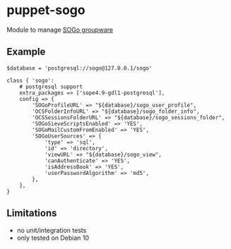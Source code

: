 # puppet-sogo

Module to manage [SOGo groupware](https://sogo.nu/)

## Example

```puppet
$database = 'postgresql://sogo@127.0.0.1/sogo'

class { 'sogo':
    # postgresql support
    extra_packages => ['sope4.9-gdl1-postgresql'],
    config => {
        'SOGoProfileURL' => "${database}/sogo_user_profile",
        'OCSFolderInfoURL' => "${database}/sogo_folder_info",
        'OCSSessionsFolderURL' => "${database}/sogo_sessions_folder",
        'SOGoSieveScriptsEnabled' => 'YES',
        'SOGoMailCustomFromEnabled' => 'YES',
        'SOGoUserSources' => {
            'type' => 'sql',
            'id' => 'directory',
            'viewURL' => "${database}/sogo_view",
            'canAuthenticate' => 'YES',
            'isAddressBook' => 'YES',
            'userPasswordAlgorithm' => 'md5',
        },
    },
}
```

## Limitations
* no unit/integration tests
* only tested on Debian 10
